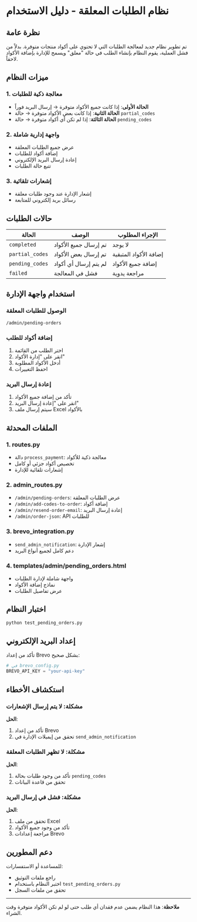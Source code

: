 # نظام الطلبات المعلقة - دليل الاستخدام

## نظرة عامة

تم تطوير نظام جديد لمعالجة الطلبات التي لا تحتوي على أكواد منتجات متوفرة. بدلاً من فشل العملية، يقوم النظام بإنشاء الطلب في حالة "معلق" ويسمح للإدارة بإضافة الأكواد لاحقاً.

## ميزات النظام

### 1. معالجة ذكية للطلبات
- **الحالة الأولى**: إذا كانت جميع الأكواد متوفرة → إرسال البريد فوراً
- **الحالة الثانية**: إذا كانت بعض الأكواد متوفرة → حالة `partial_codes`
- **الحالة الثالثة**: إذا لم تكن أي أكواد متوفرة → حالة `pending_codes`

### 2. واجهة إدارية شاملة
- عرض جميع الطلبات المعلقة
- إضافة أكواد للطلبات
- إعادة إرسال البريد الإلكتروني
- تتبع حالة الطلبات

### 3. إشعارات تلقائية
- إشعار الإدارة عند وجود طلبات معلقة
- رسائل بريد إلكتروني للمتابعة

## حالات الطلبات

| الحالة | الوصف | الإجراء المطلوب |
|--------|-------|-----------------|
| `completed` | تم إرسال جميع الأكواد | لا يوجد |
| `partial_codes` | تم إرسال بعض الأكواد | إضافة الأكواد المتبقية |
| `pending_codes` | لم يتم إرسال أي أكواد | إضافة جميع الأكواد |
| `failed` | فشل في المعالجة | مراجعة يدوية |

## استخدام واجهة الإدارة

### الوصول للطلبات المعلقة
```
/admin/pending-orders
```

### إضافة أكواد للطلب
1. اختر الطلب من القائمة
2. انقر على "إدارة الأكواد"
3. أدخل الأكواد المطلوبة
4. احفظ التغييرات

### إعادة إرسال البريد
1. تأكد من إضافة جميع الأكواد
2. انقر على "إعادة إرسال البريد"
3. سيتم إرسال ملف Excel بالأكواد

## الملفات المحدثة

### 1. routes.py
- دالة `process_payment`: معالجة ذكية للأكواد
- تخصيص أكواد جزئي أو كامل
- إشعارات تلقائية للإدارة

### 2. admin_routes.py
- `/admin/pending-orders`: عرض الطلبات المعلقة
- `/admin/add-codes-to-order`: إضافة أكواد
- `/admin/resend-order-email`: إعادة إرسال البريد
- `/admin/order-json`: API للطلبات

### 3. brevo_integration.py
- `send_admin_notification`: إشعار الإدارة
- دعم كامل لجميع أنواع البريد

### 4. templates/admin/pending_orders.html
- واجهة شاملة لإدارة الطلبات
- نماذج إضافة الأكواد
- عرض تفاصيل الطلبات

## اختبار النظام

```bash
python test_pending_orders.py
```

## إعداد البريد الإلكتروني

تأكد من إعداد Brevo بشكل صحيح:
```python
# في brevo_config.py
BREVO_API_KEY = "your-api-key"
```

## استكشاف الأخطاء

### مشكلة: لا يتم إرسال الإشعارات
**الحل**: 
1. تأكد من إعداد Brevo
2. تحقق من إيميلات الإدارة في `send_admin_notification`

### مشكلة: لا تظهر الطلبات المعلقة
**الحل**:
1. تأكد من وجود طلبات بحالة `pending_codes`
2. تحقق من قاعدة البيانات

### مشكلة: فشل في إرسال البريد
**الحل**:
1. تحقق من ملف Excel
2. تأكد من وجود جميع الأكواد
3. مراجعة إعدادات Brevo

## دعم المطورين

للمساعدة أو الاستفسارات:
- راجع ملفات التوثيق
- اختبر النظام باستخدام `test_pending_orders.py`
- تحقق من ملفات السجل

---

**ملاحظة**: هذا النظام يضمن عدم فقدان أي طلب حتى لو لم تكن الأكواد متوفرة وقت الشراء.

